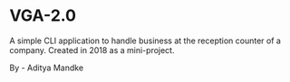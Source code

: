 # VGA-2.0
A simple CLI application to handle business at the reception counter of a company. Created in 2018 as a mini-project.

By - Aditya Mandke

